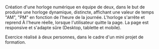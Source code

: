 Création d'une horloge numérique en équipe de deux, dans le but de produire une horloge dynamique, distincte, affichant une valeur de temps "AM", "PM" en fonction de l'heure de la journée. L'horloge s'arrête et reprend 
À l'heure réelle, lorsque l'utilisateur quitte la page. La page est responsive et s'adapte sûre (Desktop, tablette et mobile). 

Exercice réalisé à deux personnes, dans le cadre d'un mini projet de formation.

